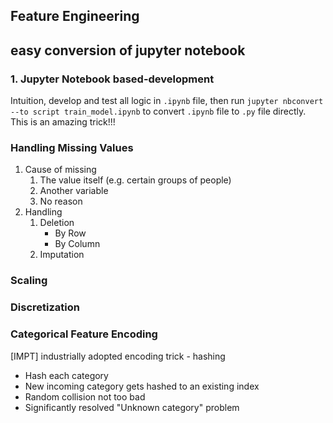 ## Feature Engineering

## easy conversion of jupyter notebook

### 1. Jupyter Notebook based-development

Intuition, develop and test all logic in `.ipynb` file, then run
`jupyter nbconvert --to script train_model.ipynb` to convert `.ipynb` file to `.py` file directly. This is an amazing trick!!!

### Handling Missing Values

1. Cause of missing
   1. The value itself (e.g. certain groups of people)
   2. Another variable
   3. No reason
2. Handling
   1. Deletion
      - By Row
      - By Column
   2. Imputation

### Scaling

### Discretization

### Categorical Feature Encoding

[IMPT] industrially adopted encoding trick - hashing

- Hash each category
- New incoming category gets hashed to an existing index
- Random collision not too bad
- Significantly resolved "Unknown category" problem
